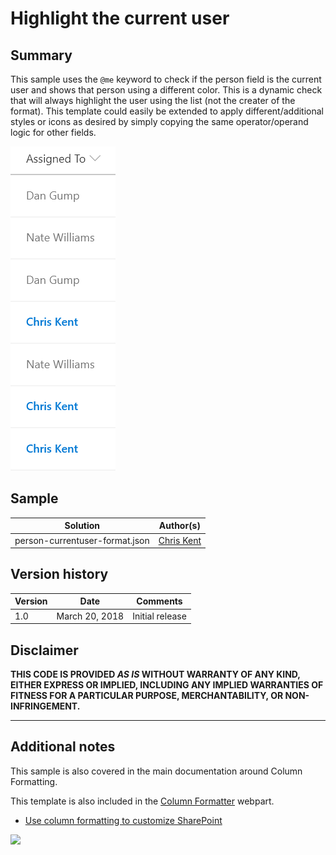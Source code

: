 # Highlight the current user

## Summary
This sample uses the `@me` keyword to check if the person field is the current user and shows that person using a different color. This is a dynamic check that will always highlight the user using the list (not the creater of the format). This template could easily be extended to apply different/additional styles or icons as desired by simply copying the same operator/operand logic for other fields.

![screenshot of the sample](./screenshot.png)

## Sample

Solution|Author(s)
--------|---------
person-currentuser-format.json | [Chris Kent](https://twitter.com/thechriskent)

## Version history

Version|Date|Comments
-------|----|--------
1.0|March 20, 2018|Initial release

## Disclaimer
**THIS CODE IS PROVIDED *AS IS* WITHOUT WARRANTY OF ANY KIND, EITHER EXPRESS OR IMPLIED, INCLUDING ANY IMPLIED WARRANTIES OF FITNESS FOR A PARTICULAR PURPOSE, MERCHANTABILITY, OR NON-INFRINGEMENT.**

---

## Additional notes
This sample is also covered in the main documentation around Column Formatting.

This template is also included in the [Column Formatter](https://github.com/SharePoint/sp-dev-solutions/blob/master/solutions/ColumnFormatter/README.md) webpart.

- [Use column formatting to customize SharePoint](https://docs.microsoft.com/en-us/sharepoint/dev/declarative-customization/column-formatting#me)

<img src="https://telemetry.sharepointpnp.com/sp-dev-list-formatting/column-samples/person-currentuser-format" />